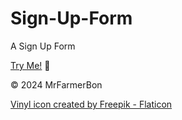 # Sign-Up-Form
A Sign Up Form

[Try Me!](https://mrfarmerbon.github.io/Sign-Up-Form/) 📝

© 2024 MrFarmerBon

<a href="https://www.flaticon.com/free-icons/vinyl" title="vinyl icons">Vinyl icon created by Freepik - Flaticon</a>
